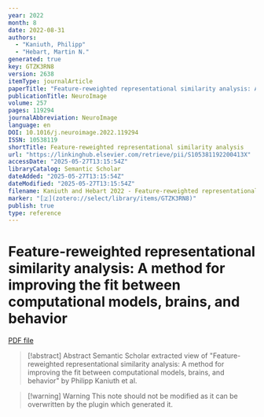 ```yaml
---
year: 2022
month: 8
date: 2022-08-31
authors:
  - "Kaniuth, Philipp"
  - "Hebart, Martin N."
generated: true
key: GTZK3RN8
version: 2638
itemType: journalArticle
paperTitle: "Feature-reweighted representational similarity analysis: A method for improving the fit between computational models, brains, and behavior"
publicationTitle: NeuroImage
volume: 257
pages: 119294
journalAbbreviation: NeuroImage
language: en
DOI: 10.1016/j.neuroimage.2022.119294
ISSN: 10538119
shortTitle: Feature-reweighted representational similarity analysis
url: "https://linkinghub.elsevier.com/retrieve/pii/S105381192200413X"
accessDate: "2025-05-27T13:15:54Z"
libraryCatalog: Semantic Scholar
dateAdded: "2025-05-27T13:15:54Z"
dateModified: "2025-05-27T13:15:54Z"
filename: Kaniuth and Hebart 2022 - Feature-reweighted representational similarity analysis A method for improving the fit between computational models brains and behavior.pdf
marker: "[🇿](zotero://select/library/items/GTZK3RN8)"
publish: true
type: reference
---
```

# Feature-reweighted representational similarity analysis: A method for improving the fit between computational models, brains, and behavior

[PDF file](/Papers/PDFs/Kaniuth%20and%20Hebart%202022%20-%20Feature-reweighted%20representational%20similarity%20analysis%20A%20method%20for%20improving%20the%20fit%20between%20computational%20models%20brains%20and%20behavior.pdf)

> [!abstract] Abstract
> Semantic Scholar extracted view of "Feature-reweighted representational similarity analysis: A method for improving the fit between computational models, brains, and behavior" by Philipp Kaniuth et al.

>[!warning] Warning
> This note should not be modified as it can be overwritten by the plugin which generated it.

